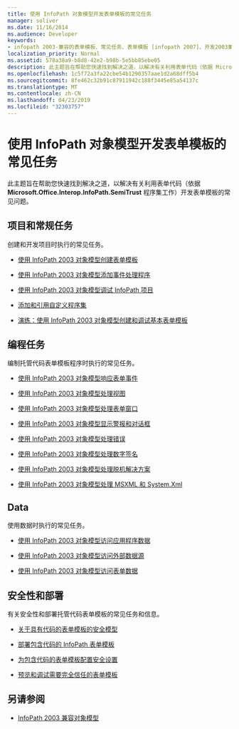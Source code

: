 ```yaml
---
title: 使用 InfoPath 对象模型开发表单模板的常见任务
manager: soliver
ms.date: 11/16/2014
ms.audience: Developer
keywords:
- infopath 2003-兼容的表单模板、常见任务、表单模板 [infopath 2007]、开发2003兼容的常见任务
localization_priority: Normal
ms.assetid: 578a38a9-b8d8-42e2-b98b-5e5bb85ebe05
description: 此主题旨在帮助您快速找到解决之道，以解决有关利用表单代码（依据 Microsoft.Office.Interop.InfoPath.SemiTrust 程序集工作）开发表单模板的常见问题。
ms.openlocfilehash: 1c5f72a3fa22cbe54b1290357aae1d2a68dff5b4
ms.sourcegitcommit: 8fe462c32b91c87911942c188f3445e85a54137c
ms.translationtype: MT
ms.contentlocale: zh-CN
ms.lasthandoff: 04/23/2019
ms.locfileid: "32303757"
---
```

# <a name="common-tasks-for-developing-form-templates-using-the-infopath-object-model"></a>使用 InfoPath 对象模型开发表单模板的常见任务

此主题旨在帮助您快速找到解决之道，以解决有关利用表单代码（依据 **Microsoft.Office.Interop.InfoPath.SemiTrust** 程序集工作）开发表单模板的常见问题。 
  
## <a name="projects-and-general-tasks"></a>项目和常规任务

创建和开发项目时执行的常见任务。
  
- [使用 InfoPath 2003 对象模型创建表单模板](how-to-create-a-form-template-using-the-infopath-2003-object-model.md)
    
- [使用 InfoPath 2003 对象模型添加事件处理程序](how-to-add-an-event-handler-using-the-infopath-2003-object-model.md)
    
- [使用 InfoPath 2003 对象模型调试 InfoPath 项目](how-to-debug-infopath-projects-using-the-infopath-2003-object-model.md)
    
- [添加和引用自定义程序集](how-to-add-and-reference-custom-assemblies.md)
    
- [演练：使用 InfoPath 2003 对象模型创建和调试基本表单模板](walkthrough-create-and-debug-basic-form-template-using-infopath-object-model.md)
    
## <a name="programming-tasks"></a>编程任务

编制托管代码表单模板程序时执行的常见任务。
  
- [使用 InfoPath 2003 对象模型响应表单事件](how-to-respond-to-form-events-using-the-infopath-2003-object-model.md)
    
- [使用 InfoPath 2003 对象模型处理视图](how-to-work-with-views-using-the-infopath-2003-object-model.md)
    
- [使用 InfoPath 2003 对象模型处理表单窗口](how-to-work-with-form-windows-using-the-infopath-2003-object-model.md)
    
- [使用 InfoPath 2003 对象模型显示警报和对话框](how-to-display-alerts-and-dialog-boxes-using-the-infopath-2003-object-model.md)
    
- [使用 InfoPath 2003 对象模型处理错误](how-to-handle-errors-using-the-infopath-2003-object-model.md)
    
- [使用 InfoPath 2003 对象模型处理数字签名](how-to-work-with-digital-signatures-using-the-infopath-2003-object-model.md)
    
- [使用 InfoPath 2003 对象模型处理脱机解决方案](how-to-work-with-offline-solutions-using-the-infopath-2003-object-model.md)
    
- [使用 InfoPath 2003 对象模型处理 MSXML 和 System.Xml](working-with-msxml-and-system-xml-using-the-infopath-2003-object-model.md)
    
## <a name="data"></a>Data

使用数据时执行的常见任务。
  
- [使用 InfoPath 2003 对象模型访问应用程序数据](how-to-access-application-data-using-the-infopath-2003-object-model.md)
    
- [使用 InfoPath 2003 对象模型访问外部数据源](how-to-access-external-data-sources-using-the-infopath-2003-object-model.md)
    
- [使用 InfoPath 2003 对象模型访问表单数据](how-to-access-form-data-using-the-infopath-2003-object-model.md)
    
## <a name="security-and-deployment"></a>安全性和部署

有关安全性和部署托管代码表单模板的常见任务和信息。
  
- [关于具有代码的表单模板的安全模型](about-the-security-model-for-form-templates-with-code.md)
    
- [部署包含代码的 InfoPath 表单模板](how-to-deploy-infopath-form-templates-with-code.md)
    
- [为包含代码的表单模板配置安全设置](how-to-configure-security-settings-for-form-templates-with-code.md)
    
- [预览和调试需要完全信任的表单模板](how-to-preview-and-debug-form-templates-that-require-full-trust.md)
    
## <a name="see-also"></a>另请参阅

- [InfoPath 2003 兼容对象模型](infopath-2003-compatible-object-models.md)

